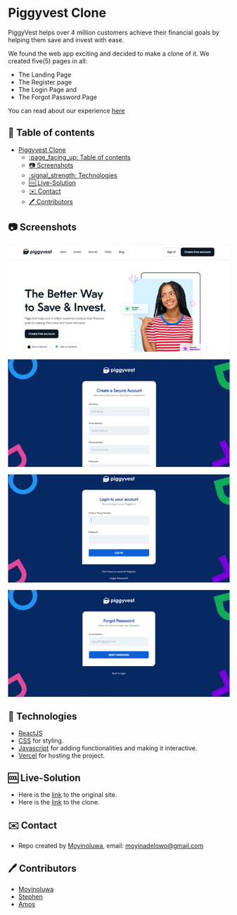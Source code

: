 # Piggyvest Clone

PiggyVest helps over 4 million customers achieve their financial goals by helping them save and invest with ease.

We found the web app exciting and decided to make a clone of it. We created five(5) pages in all: 
* The Landing Page 
* The Register page 
* The Login Page and
* The Forgot Password Page 

You can read about our experience [here](https://stammy.hashnode.dev/piggyvest-clone)

## :page_facing_up: Table of contents

- [Piggyvest Clone](#piggyvest-clone)
  - [:page\_facing\_up: Table of contents](#page_facing_up-table-of-contents)
  - [:camera: Screenshots](#camera-screenshots)
  - [:signal\_strength: Technologies](#signal_strength-technologies)
  - [:cool: Live-Solution](#cool-live-solution)
  - [:envelope: Contact](#envelope-contact)
  - [:pen: Contributors](#pen-contributors)

## :camera: Screenshots

![Landing Page](./src/Assets/Png/home.png)


![Register Page](./src/Assets/Png/register.png)

![Login Page](./src/Assets/Png/login.png)

![Forgot Password Page](./src/Assets/Png/forgotpassword.png)


## :signal_strength: Technologies

* [ReactJS](https://reactjs.org/) 
* [CSS](https://developer.mozilla.org/en-US/docs/Web/CSS) for styling.
* [Javascript](https://www.javascript.com/) for adding functionalities and making it interactive.
* [Vercel](https://www.vercel.co/) for hosting the project.

## :cool: Live-Solution

* Here is the [link](https://piggyvest.com/) to the original site.
* Here is the [link](https://piggyest.vercel.app/) to the clone.

## :envelope: Contact

* Repo created by [Moyinoluwa](https://github.com/moyinoluwa-10/), email: moyinadelowo@gmail.com

## :pen: Contributors

* [Moyinoluwa](https://github.com/moyinoluwa-10/)
* [Stephen](https://github.com/stephen-gift/)
* [Amos](https://github.com/dukeamos-09/)




